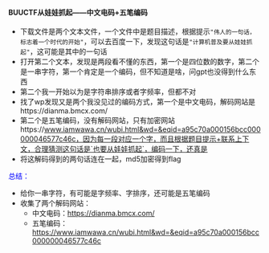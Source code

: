 #### BUUCTF从娃娃抓起——中文电码+五笔编码

* 下载文件是两个文本文件，一个文件中是题目描述，根据提示`"伟人的一句话，标志着一个时代的开始"`，可以去百度一下，发现这句话是`"计算机普及要从娃娃抓起"`，这可能是其中的一句话
* 打开第二个文本，发现是两段看不懂的东西，第一个是四位数的数字，第二个是一串字符，第一个肯定是一个编码，但不知道是啥，问gpt也没得到什么东西
* 第二个我一开始以为是字符串排序或者字频率，但都不对
* 找了wp发现又是两个我没见过的编码方式，第一个是中文电码，解码网站是https://dianma.bmcx.com/
* 第二个是五笔编码，没有解码网站，只有加密网站https://www.iamwawa.cn/wubi.html&wd=&eqid=a95c70a000156bcc000000046577c46c，因为每一段对应一个字，而且根据题目提示+联系上下文，合理猜测这句话是`也要从娃娃抓起`，编码一下，还真是
* 将这解码得到的两句话连在一起，md5加密得到flag





<font color=blue>总结：</font>

* 给你一串字符，有可能是字频率、字排序，还可能是五笔编码
* 收集了两个解码网站：
  * 中文电码：https://dianma.bmcx.com/
  * 五笔编码：https://www.iamwawa.cn/wubi.html&wd=&eqid=a95c70a000156bcc000000046577c46c


